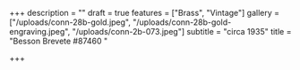 +++
description = ""
draft = true
features = ["Brass", "Vintage"]
gallery = ["/uploads/conn-28b-gold.jpeg", "/uploads/conn-28b-gold-engraving.jpeg", "/uploads/conn-2b-073.jpeg"]
subtitle = "circa 1935"
title = "Besson Brevete #87460 "

+++
